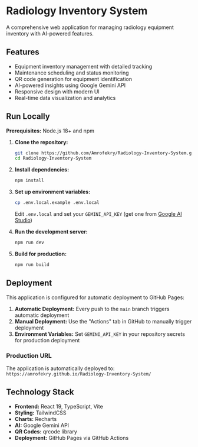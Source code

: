 # Radiology Inventory System

A comprehensive web application for managing radiology equipment inventory with AI-powered features.

## Features

- Equipment inventory management with detailed tracking
- Maintenance scheduling and status monitoring
- QR code generation for equipment identification
- AI-powered insights using Google Gemini API
- Responsive design with modern UI
- Real-time data visualization and analytics

## Run Locally

**Prerequisites:** Node.js 18+ and npm

1. **Clone the repository:**
   ```bash
   git clone https://github.com/Amrofekry/Radiology-Inventory-System.git
   cd Radiology-Inventory-System
   ```

2. **Install dependencies:**
   ```bash
   npm install
   ```

3. **Set up environment variables:**
   ```bash
   cp .env.local.example .env.local
   ```
   Edit `.env.local` and set your `GEMINI_API_KEY` (get one from [Google AI Studio](https://ai.google.dev/aistudio))

4. **Run the development server:**
   ```bash
   npm run dev
   ```

5. **Build for production:**
   ```bash
   npm run build
   ```

## Deployment

This application is configured for automatic deployment to GitHub Pages:

1. **Automatic Deployment:** Every push to the `main` branch triggers automatic deployment
2. **Manual Deployment:** Use the "Actions" tab in GitHub to manually trigger deployment
3. **Environment Variables:** Set `GEMINI_API_KEY` in your repository secrets for production deployment

### Production URL
The application is automatically deployed to: `https://amrofekry.github.io/Radiology-Inventory-System/`

## Technology Stack

- **Frontend:** React 19, TypeScript, Vite
- **Styling:** TailwindCSS
- **Charts:** Recharts
- **AI:** Google Gemini API
- **QR Codes:** qrcode library
- **Deployment:** GitHub Pages via GitHub Actions
